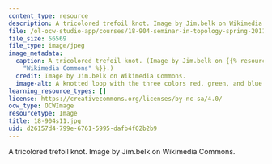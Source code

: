 ```yaml
---
content_type: resource
description: A tricolored trefoil knot. Image by Jim.belk on Wikimedia Commons.
file: /ol-ocw-studio-app/courses/18-904-seminar-in-topology-spring-2011/d26157d4799e67615995dafb4f02b2b9_18-904s11.jpg
file_size: 56569
file_type: image/jpeg
image_metadata:
  caption: A tricolored trefoil knot. (Image by Jim.belk on {{% resource_link "e8ec7dfc-45a5-4f78-bac9-9ce9a6462005"
    "Wikimedia Commons" %}}.)
  credit: Image by Jim.belk on Wikimedia Commons.
  image-alt: A knotted loop with the three colors red, green, and blue.
learning_resource_types: []
license: https://creativecommons.org/licenses/by-nc-sa/4.0/
ocw_type: OCWImage
resourcetype: Image
title: 18-904s11.jpg
uid: d26157d4-799e-6761-5995-dafb4f02b2b9
---
```

A tricolored trefoil knot. Image by Jim.belk on Wikimedia Commons.
